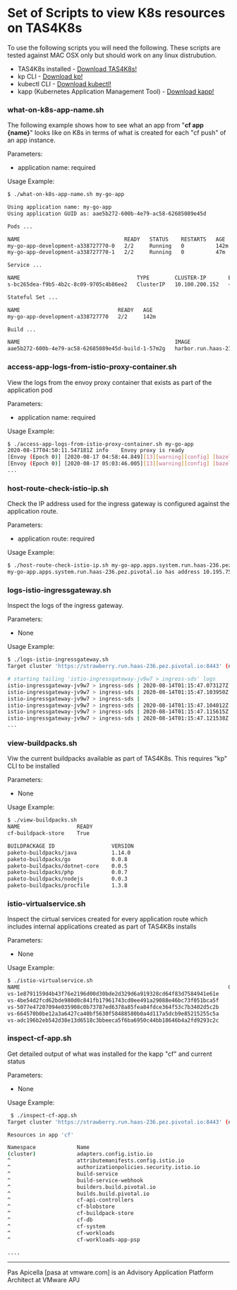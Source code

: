 # Set of Scripts to view K8s resources on TAS4K8s

To use the following scripts you will need the following. These scripts are tested against MAC OSX only but should work on any linux distrubution.

* TAS4K8s installed - [Download TAS4K8s!](https://network.pivotal.io/products/tas-for-kubernetes/)
* kp CLI - [Download kp!](https://network.pivotal.io/products/build-service/)
* kubectl CLI - [Download kubectl!](https://kubernetes.io/docs/tasks/tools/install-kubectl/)
* kapp (Kubernetes Application Management Tool) - [Download kapp!](https://get-kapp.io/)

### what-on-k8s-app-name.sh

The following example shows how to see what an app from "**cf app {name}**" looks like on K8s in terms of what is created for each "cf push" of an app instance.

Parameters:

* application name: required

Usage Example:

```bash
$ ./what-on-k8s-app-name.sh my-go-app

Using application name: my-go-app
Using application GUID as: aae5b272-600b-4e79-ac58-62685089e45d

Pods ...

NAME                                 READY   STATUS    RESTARTS   AGE
my-go-app-development-a338727770-0   2/2     Running   0          142m
my-go-app-development-a338727770-1   2/2     Running   0          47m

Service ...

NAME                                     TYPE        CLUSTER-IP       EXTERNAL-IP   PORT(S)    AGE
s-bc265dea-f9b5-4b2c-8c09-9705c4b86ee2   ClusterIP   10.100.200.152   <none>        8080/TCP   143m

Stateful Set ...

NAME                               READY   AGE
my-go-app-development-a338727770   2/2     142m

Build ...

NAME                                                 IMAGE                                                                                                                                                            SUCCEEDED
aae5b272-600b-4e79-ac58-62685089e45d-build-1-57m2g   harbor.run.haas-236.pez.pivotal.io/tas-app-images/aae5b272-600b-4e79-ac58-62685089e45d@sha256:65ee3bd9d44fd830529080c34b8eb26addf18d8118f96c62500eccfb680e5d84   True
```

### access-app-logs-from-istio-proxy-container.sh

View the logs from the envoy proxy container that exists as part of the application pod

Parameters:

* application name: required
  
Usage Example:

```bash
$ ./access-app-logs-from-istio-proxy-container.sh my-go-app
2020-08-17T04:50:11.547181Z	info	Envoy proxy is ready
[Envoy (Epoch 0)] [2020-08-17 04:58:44.849][13][warning][config] [bazel-out/k8-opt/bin/external/envoy/source/common/config/_virtual_includes/grpc_stream_lib/common/config/grpc_stream.h:91] gRPC config stream closed: 13,
[Envoy (Epoch 0)] [2020-08-17 05:03:46.005][13][warning][config] [bazel-out/k8-opt/bin/external/envoy/source/common/config/_virtual_includes/grpc_stream_lib/common/config/grpc_stream.h:91] gRPC config stream closed: 13,
...

```

### host-route-check-istio-ip.sh

Check the IP address used for the ingress gateway is configured against the application route.

Parameters:

* application route: required
  
Usage Example:

```bash
$ ./host-route-check-istio-ip.sh my-go-app.apps.system.run.haas-236.pez.pivotal.io
my-go-app.apps.system.run.haas-236.pez.pivotal.io has address 10.195.75.155
```

### logs-istio-ingressgateway.sh

Inspect the logs of the ingress gateway. 

Parameters:

* None
  
Usage Example:

```bash
$ ./logs-istio-ingressgateway.sh
Target cluster 'https://strawberry.run.haas-236.pez.pivotal.io:8443' (nodes: ed8a7c50-0b02-4413-b76f-ac4d216f4557, 6+)

# starting tailing 'istio-ingressgateway-jv9w7 > ingress-sds' logs
istio-ingressgateway-jv9w7 > ingress-sds | 2020-08-14T01:15:47.073127Z	warn	secretFetcherLog	failed load server cert/key pair from secret system-registry-credentials: server cert or private key is empty
istio-ingressgateway-jv9w7 > ingress-sds | 2020-08-14T01:15:47.103950Z	info	sdsServiceLog	SDS gRPC server for ingress gateway controller starts, listening on "/var/run/ingress_gateway/sds"
istio-ingressgateway-jv9w7 > ingress-sds |
istio-ingressgateway-jv9w7 > ingress-sds | 2020-08-14T01:15:47.104012Z	info	sdsServiceLog	Start SDS grpc server for ingress gateway proxy
istio-ingressgateway-jv9w7 > ingress-sds | 2020-08-14T01:15:47.115615Z	info	citadel agent monitor has started.
istio-ingressgateway-jv9w7 > ingress-sds | 2020-08-14T01:15:47.121538Z	info	monitor	Monitor server started.
...
```

### view-buildpacks.sh

Viw the current buildpacks available as part of TAS4K8s. This requires "kp" CLI to be installed

Parameters:

* None
  
Usage Example:

```bash
$ ./view-buildpacks.sh
NAME                  READY
cf-buildpack-store    True

BUILDPACKAGE ID                  VERSION
paketo-buildpacks/java           1.14.0
paketo-buildpacks/go             0.0.8
paketo-buildpacks/dotnet-core    0.0.5
paketo-buildpacks/php            0.0.7
paketo-buildpacks/nodejs         0.0.3
paketo-buildpacks/procfile       1.3.8
```

### istio-virtualservice.sh

Inspect the cirtual services created for every application route which includes internal applications created as part of TAS4K8s installs

Parameters:

* None
  
Usage Example:

```bash
$ ./istio-virtualservice.sh
NAME                                                                  GATEWAYS                           HOSTS                                                     AGE
vs-1e8791159d4b43f76e2196d00d30bde2d329d6a919328cd64f83d7584941e61e   [cf-system/istio-ingressgateway]   [search-server.system.run.haas-236.pez.pivotal.io]        3d4h
vs-4be54d2fcd62bde980d0c841fb17961743cd0ee491a29088e46bc73f051bca5f   [cf-system/istio-ingressgateway]   [console.system.run.haas-236.pez.pivotal.io]              3d4h
vs-5077e47207094e035908c0b73787ed6378a85fea84fdce364f53c7b3402d5c2b   [cf-system/istio-ingressgateway]   [invitations.system.run.haas-236.pez.pivotal.io]          3d4h
vs-664570b0be12a3a6427ca40bf5630f58488580b0a4d117a5dcb9e85215255c5a   [cf-system/istio-ingressgateway]   [my-go-app.apps.system.run.haas-236.pez.pivotal.io]       161m
vs-adc196b2eb542d38e13d6518c3bbeeca5f6ba6950c44bb18646b4a2fd9293c2c   [cf-system/istio-ingressgateway]   [test-node-app.apps.system.run.haas-236.pez.pivotal.io]   3d
```

### inspect-cf-app.sh

Get detailed output of what was installed for the kapp "cf" and current status

Parameters:

* None
  
Usage Example:

```bash
 $ ./inspect-cf-app.sh 
Target cluster 'https://strawberry.run.haas-236.pez.pivotal.io:8443' (nodes: ed8a7c50-0b02-4413-b76f-ac4d216f4557, 6+)

Resources in app 'cf'

Namespace             Name                                                                 Kind                            Owner    Conds.  Rs  Ri         Age  
(cluster)             adapters.config.istio.io                                             CustomResourceDefinition        kapp     2/2 t   ok  -          3d  
^                     attributemanifests.config.istio.io                                   CustomResourceDefinition        kapp     2/2 t   ok  -          3d  
^                     authorizationpolicies.security.istio.io                              CustomResourceDefinition        kapp     2/2 t   ok  -          3d  
^                     build-service                                                        Namespace                       kapp     -       ok  -          3d  
^                     build-service-webhook                                                MutatingWebhookConfiguration    kapp     -       ok  -          3d  
^                     builders.build.pivotal.io                                            CustomResourceDefinition        kapp     2/2 t   ok  -          3d  
^                     builds.build.pivotal.io                                              CustomResourceDefinition        kapp     2/2 t   ok  -          3d  
^                     cf-api-controllers                                                   ClusterRole                     kapp     -       ok  -          3d  
^                     cf-blobstore                                                         Namespace                       kapp     -       ok  -          3d  
^                     cf-buildpack-store                                                   Store                           kapp     1/1 t   ok  -          3d  
^                     cf-db                                                                Namespace                       kapp     -       ok  -          3d  
^                     cf-system                                                            Namespace                       kapp     -       ok  -          3d  
^                     cf-workloads                                                         Namespace                       kapp     -       ok  -          3d  
^                     cf-workloads-app-psp                                                 PodSecurityPolicy               kapp     -       ok  -          3d  

....

```

<hr size="2" />
Pas Apicella [pasa at vmware.com] is an Advisory Application Platform Architect at VMware APJ

